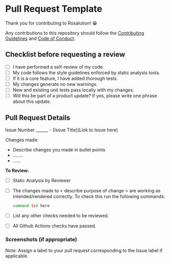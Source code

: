 # Pull Request Template

Thank you for contributing to Rosalution! 😁

<!--- This project only accepts pull requests related to open issues -->
<!--- If suggesting a new feature or change, please discuss it in an issue first -->
<!--- If fixing a bug, there should be an issue describing it with steps to reproduce -->

Any contributions to this repository should follow the [Contributing Guidelines](CONTRIBUTING.md) and [Code of Conduct](CODE_OF_CONDUCT.md).

<!-- Pull Request template begins here -->
<!-- Delete everything from begining of file to here -->
## Checklist before requesting a review

- [ ] I have performed a self-review of my code.
- [ ] My code follows the style guidelines enforced by static analysis tools.
- [ ] If it is a core feature, I have added thorough tests.
- [ ] My changes generate no new warnings.
- [ ] New and existing unit tests pass locally with my changes.
- [ ] Will this be part of a product update? If yes, please write one phrase about this update.

<!-- Delete the tasks from the above list that are Not Applicable for your pull request -->

## Pull Request Details

Issue Number ______ - [Issue Title](Link to Issue here)
<!-- Note: Title your Pull Request with an appropriate title corresponding to the Issue title -->
Changes made:

- Describe changes you made in bullet points
- ........
- ......

**To Review:**
<!-- Make a to do list of things to check for to approve the pull request -->
<!-- Modify the below list as appropriate by editing and deleting text that is not applicable-->

- [ ] Static Analysis by Reviewer
- [ ] The changes made to < describe purpose of change > are working as intended/rendered correctly.
  To check this run the following commands:

  ``` bash
  command (s) here
  ```

- [ ] List any other checks needed to be reviewed.
- [ ] All Github Actions checks have passed.

<!-- Delete below header if Screenshots are NOT included -->
### Screenshots (if appropriate)

<!-- Delete below Note AFTER assigning label to your Pull Request -->
Note: Assign a label to your pull request corresponding to the Issue label if applicable.
